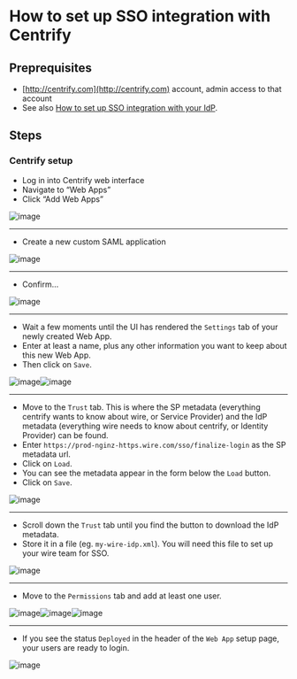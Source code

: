 # How to set up SSO integration with Centrify

## Preprequisites

- [http://centrify.com](http://centrify.com) account, admin access to that account
- See also [How to set up SSO integration with your IdP](../generic-setup.md#sso-generic-setup).

## Steps

### Centrify setup

- Log in into Centrify web interface
- Navigate to “Web Apps”
- Click “Add Web Apps”

![image](001.png)

---
- Create a new custom SAML application

![image](002.png)

---
- Confirm…

![image](003.png)

---
- Wait a few moments until the UI has rendered the `Settings` tab of your newly created Web App.
- Enter at least a name, plus any other information you want to keep about this new Web App.
- Then click on `Save`.

![image](004.png)![image](005.png)

---
- Move to the `Trust` tab.  This is where the SP metadata (everything centrify wants to know about wire, or Service Provider) and the IdP metadata (everything wire needs to know about centrify, or Identity Provider) can be found.
- Enter `https://prod-nginz-https.wire.com/sso/finalize-login` as the SP metadata url.
- Click on `Load`.
- You can see the metadata appear in the form below the `Load` button.
- Click on `Save`.

![image](006.png)

---
- Scroll down the `Trust` tab until you find the button to download the IdP metadata.
- Store it in a file (eg. `my-wire-idp.xml`).  You will need this file to set up your wire team for SSO.

![image](007.png)

---
- Move to the `Permissions` tab and add at least one user.

![image](008.png)![image](009.png)![image](010.png)

---
- If you see the status `Deployed` in the header of the `Web App` setup page, your users are ready to login.

![image](011.png)

